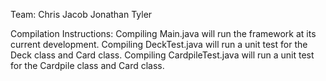 Team:
Chris
Jacob
Jonathan
Tyler

Compilation Instructions:
Compiling Main.java will run the framework at its current development.
Compiling DeckTest.java will run a unit test for the Deck class and Card class.
Compiling CardpileTest.java will run a unit test for the Cardpile class and Card class.